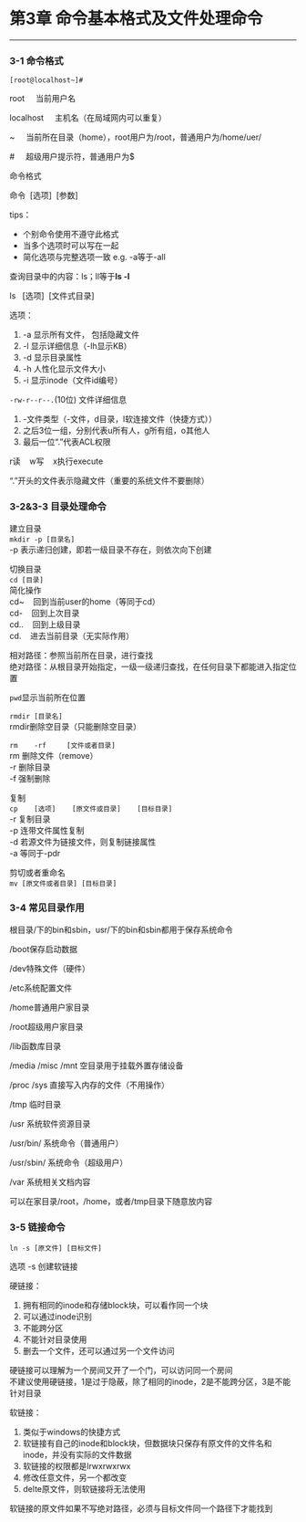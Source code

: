 # 第3章 命令基本格式及文件处理命令
---
### 3-1 命令格式

```[root@localhost~]#```

root &nbsp;&nbsp;&nbsp;&nbsp;当前用户名

localhost &nbsp;&nbsp;&nbsp;&nbsp;主机名（在局域网内可以重复）

~ &nbsp;&nbsp;&nbsp;&nbsp;当前所在目录（home），root用户为/root，普通用户为/home/uer/

\# &nbsp;&nbsp;&nbsp;&nbsp;超级用户提示符，普通用户为$

命令格式

命令&nbsp;&nbsp;[选项]&nbsp;&nbsp;[参数]

tips：

- 个别命令使用不遵守此格式
- 当多个选项时可以写在一起
- 简化选项与完整选项一致 e.g.&nbsp;-a等于-all

查询目录中的内容：ls；ll等于<strong>ls -l</strong>

ls &nbsp;&nbsp;[选项]&nbsp;&nbsp;[文件式目录]

选项：  
1. -a 显示所有文件， 包括隐藏文件  
2. -l 显示详细信息（-lh显示KB）  
3. -d 显示目录属性  
4. -h 人性化显示文件大小  
5. -i 显示inode（文件id编号）  

```-rw-r--r--.```(10位) 文件详细信息  
1. -文件类型（-文件，d目录，l软连接文件（快捷方式））  
2. 之后3位一组，分别代表u所有人，g所有组，o其他人  
3. 最后一位“.”代表ACL权限  

r读&nbsp;&nbsp;&nbsp;&nbsp;w写&nbsp;&nbsp;&nbsp;&nbsp;x执行execute  

“.”开头的文件表示隐藏文件（重要的系统文件不要删除）


### 3-2&3-3 目录处理命令
建立目录  
```mkdir -p [目录名]```  
-p 表示递归创建，即若一级目录不存在，则依次向下创建  

切换目录  
```cd [目录]```  
简化操作  
cd~&nbsp;&nbsp;&nbsp;&nbsp;回到当前user的home（等同于cd）  
cd-&nbsp;&nbsp;&nbsp;&nbsp;回到上次目录  
cd..&nbsp;&nbsp;&nbsp;&nbsp;回到上级目录  
cd.&nbsp;&nbsp;&nbsp;&nbsp;进去当前目录（无实际作用）  

相对路径：参照当前所在目录，进行查找  
绝对路径：从根目录开始指定，一级一级递归查找，在任何目录下都能进入指定位置  

```pwd```显示当前所在位置

```rmdir [目录名]```  
rmdir删除空目录（只能删除空目录）  

```rm    -rf     [文件或者目录] ```   
rm&nbsp;删除文件（remove）  
-r&nbsp;删除目录  
-f&nbsp;强制删除  

复制  
```cp    [选项]    [原文件或目录]    [目标目录]```  
-r&nbsp;复制目录  
-p&nbsp;连带文件属性复制  
-d&nbsp;若源文件为链接文件，则复制链接属性  
-a&nbsp;等同于-pdr

剪切或者重命名  
```mv [原文件或者目录] [目标目录]```


### 3-4 常见目录作用

根目录/下的bin和sbin，usr/下的bin和sbin都用于保存系统命令

/boot保存启动数据

/dev特殊文件（硬件）

/etc系统配置文件

/home普通用户家目录

/root超级用户家目录

/lib函数库目录

/media /misc /mnt 空目录用于挂载外置存储设备

/proc /sys 直接写入内存的文件（不用操作）

/tmp 临时目录

/usr 系统软件资源目录

/usr/bin/ 系统命令（普通用户）

/usr/sbin/ 系统命令（超级用户）

/var 系统相关文档内容 

可以在家目录/root，/home，或者/tmp目录下随意放内容

### 3-5 链接命令

```ln -s [原文件] [目标文件]```

选项&nbsp;-s&nbsp;创建软链接 

硬链接：

1. 拥有相同的inode和存储block块，可以看作同一个块  
2. 可以通过inode识别  
3. 不能跨分区  
4. 不能针对目录使用  
5. 删去一个文件，还可以通过另一个文件访问

硬链接可以理解为一个房间又开了一个门，可以访问同一个房间  
不建议使用硬链接，1是过于隐蔽，除了相同的inode，2是不能跨分区，3是不能针对目录

软链接：

1. 类似于windows的快捷方式  
2. 软链接有自己的inode和block块，但数据块只保存有原文件的文件名和inode，并没有实际的文件数据  
3. 软链接的权限都是lrwxrwxrwx  
4. 修改任意文件，另一个都改变  
5. delte原文件，则软链接将无法使用  

软链接的原文件如果不写绝对路径，必须与目标文件同一个路径下才能找到
 